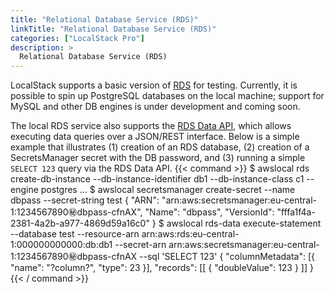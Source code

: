 ```yaml
---
title: "Relational Database Service (RDS)"
linkTitle: "Relational Database Service (RDS)"
categories: ["LocalStack Pro"]
description: >
  Relational Database Service (RDS)
---
```


LocalStack supports a basic version of [RDS](https://aws.amazon.com/rds/) for testing. Currently, it is possible to spin up PostgreSQL databases on the local machine; support for MySQL and other DB engines is under development and coming soon.

The local RDS service also supports the [RDS Data API](https://docs.aws.amazon.com/AmazonRDS/latest/AuroraUserGuide/data-api.html), which allows executing data queries over a JSON/REST interface. Below is a simple example that illustrates (1) creation of an RDS database, (2) creation of a SecretsManager secret with the DB password, and (3) running a simple `SELECT 123` query via the RDS Data API.
{{< command >}}
$ awslocal rds create-db-instance --db-instance-identifier db1 --db-instance-class c1 --engine postgres
...
$ awslocal secretsmanager create-secret --name dbpass --secret-string test
{
    "ARN": "arn:aws:secretsmanager:eu-central-1:1234567890:secret:dbpass-cfnAX",
    "Name": "dbpass",
    "VersionId": "fffa1f4a-2381-4a2b-a977-4869d59a16c0"
}
$ awslocal rds-data execute-statement --database test --resource-arn arn:aws:rds:eu-central-1:000000000000:db:db1 --secret-arn arn:aws:secretsmanager:eu-central-1:1234567890:secret:dbpass-cfnAX --sql 'SELECT 123'
{
    "columnMetadata": [{
        "name": "?column?",
        "type": 23
    }],
    "records": [[
        { "doubleValue": 123 }
    ]]
}
{{< / command >}}
